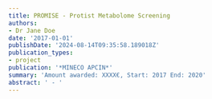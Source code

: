 ```yaml
---
title: PROMISE - Protist Metabolome Screening
authors:
- Dr Jane Doe
date: '2017-01-01'
publishDate: '2024-08-14T09:35:58.189018Z'
publication_types:
- project
publication: '*MINECO APCIN*'
summary: 'Amount awarded: XXXX€, Start: 2017 End: 2020'
abstract: ' - '
---
```

